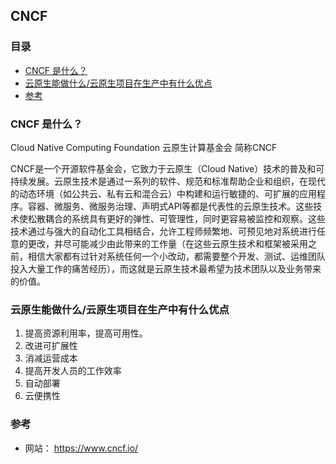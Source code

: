 ## CNCF


### 目录
* [CNCF 是什么？](#CNCF-是什么？)
* [云原生能做什么/云原生项目在生产中有什么优点](#云原生能做什么/云原生项目在生产中有什么优点)
* [参考](#参考)

### CNCF 是什么？
Cloud Native Computing Foundation 云原生计算基金会 简称CNCF

CNCF是一个开源软件基金会，它致力于云原生（Cloud Native）技术的普及和可持续发展。云原生技术是通过一系列的软件、规范和标准帮助企业和组织，在现代的动态环境（如公共云、私有云和混合云）中构建和运行敏捷的、可扩展的应用程序。容器、微服务、微服务治理、声明式API等都是代表性的云原生技术。这些技术使松散耦合的系统具有更好的弹性、可管理性，同时更容易被监控和观察。这些技术通过与强大的自动化工具相结合，允许工程师频繁地、可预见地对系统进行任意的更改，并尽可能减少由此带来的工作量（在这些云原生技术和框架被采用之前，相信大家都有过针对系统任何一个小改动，都需要整个开发、测试、运维团队投入大量工作的痛苦经历），而这就是云原生技术最希望为技术团队以及业务带来的价值。

### 云原生能做什么/云原生项目在生产中有什么优点
1. 提高资源利用率，提高可用性。
2. 改进可扩展性
3. 消减运营成本
4. 提高开发人员的工作效率
5. 自动部署
6. 云便携性

### 参考
* 网站： https://www.cncf.io/